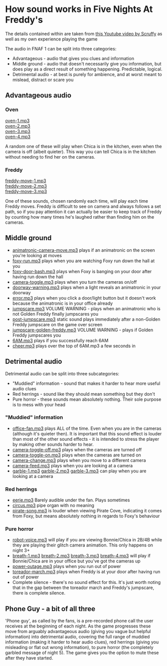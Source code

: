 # How sound works in Five Nights At Freddy's

The details contained within are taken from [this Youtube video by Scruffy](https://youtu.be/1yTIhtfgDwY) as well as my own experience playing the game

The audio in FNAF 1 can be split into three categories:

- Advantageous - audio that gives you clues and information
- Middle ground - audio that doesn't necessarily give you information, but does play as a direct result of something happening. Predictable, logical.
- Detrimental audio - at best is purely for ambience, and at worst meant to mislead, distract or scare you

## Advantageous audio

### Oven

[oven-1.mp3](../assets/sounds/oven-1.mp3)  
[oven-2.mp3](../assets/sounds/oven-2.mp3)  
[oven-3.mp3](../assets/sounds/oven-3.mp3)  
[oven-4.mp3](../assets/sounds/oven-4.mp3)

A random one of these will play when Chica is in the kitchen, even when the camera is off (albeit quieter). This way you can tell Chica is in the kitchen without needing to find her on the cameras.

### Freddy

[freddy-move-1.mp3](../assets/sounds/freddy-move-1.mp3)  
[freddy-move-2.mp3](../assets/sounds/freddy-move-2.mp3)  
[freddy-move-3.mp3](../assets/sounds/freddy-move-3.mp3)

One of these sounds, chosen randomly each time, will play each time Freddy moves. Freddy is difficult to see on camera and always follows a set path, so if you pay attention it can actually be easier to keep track of Freddy by counting how many times he's laughed rather than finding him on the cameras.

## Middle ground

- [animatronic-camera-move.mp3](../assets/sounds/animatronic-camera-move.mp3) plays if an animatronic on the screen you're looking at moves
- [foxy-run.mp3](../assets/sounds/foxy-run.mp3) plays when you are watching Foxy run down the hall at you
- [foxy-door-bash.mp3](../assets/sounds/foxy-door-bash.mp3) plays when Foxy is banging on your door after having run down the hall
- [camera-toggle.mp3](../assets/sounds/camera-toggle.mp3) plays when you turn the cameras on/off
- [doorway-warning.mp3](../assets/sounds/doorway-warning.mp3) plays when a light reveals an animatronic in your doorway
- [error.mp3](../assets/sounds/error.mp3) plays when you click a door/light button but it doesn't work because the animatronic is in your office already
- [jumpscare.mp3](../assets/sounds/jumpscare.mp3) VOLUME WARNING - plays when an animatronic who is not Golden Freddy finally jumpscares you
- [post-jumpscare.mp3](../assets/sounds/post-jumpscare.mp3) static sound plays immediately after a non-Golden Freddy jumpscare on the game over screen
- [jumpscare-golden-freddy.mp3](../assets/sounds/jumpscare-golden-freddy.mp3) VOLUME WARNING - plays if Golden Freddy jumpscares you
- [6AM.mp3](../assets/sounds/6AM.mp3) plays if you successfully reach 6AM
- [cheer.mp3](../assets/sounds/cheer.mp3) plays over the top of 6AM.mp3 a few seconds in

## Detrimental audio

Detrimental audio can be split into three subcategories:

- "Muddied" information - sound that makes it harder to hear more useful audio clues
- Red herrings - sound like they should mean something but they don't
- Pure horror - these sounds mean absolutely nothing. Their sole purpose is to mess with your head

### "Muddied" information

- [office-fan.mp3](../assets/sounds/office-fan.mp3) plays ALL of the time. Even when you are in the cameras (although it's quieter then). It is important that this sound effect is louder than most of the other sound effects - it is intended to stress the player by making other sounds harder to hear.
- [camera-toggle-off.mp3](../assets/sounds/camera-toggle-off.mp3) plays when the cameras are turned off
- [camera-toggle-on.mp3](../assets/sounds/camera-toggle-on.mp3) plays when the cameras are turned on
- [camera-change.mp3](../assets/sounds/camera-change.mp3) plays when you move to a different camera
- [camera-feed.mp3](../assets/sounds/camera-toggle.mp3) plays when you are looking at a camera
- [garble-1.mp3](../assets/sounds/garble-1.mp3) [garble-2.mp3](../assets/sounds/garble-2.mp3) [garble-3.mp3](../assets/sounds/garble-1.mp3) can play when you are looking at a camera

### Red herrings

- [eerie.mp3](../assets/sounds/eerie.mp3) Barely audible under the fan. Plays sometimes
- [circus.mp3](../assets/sounds/circus.mp3) pipe organ with no meaning
- [pirate-song.mp3](../assets/sounds/pirate-song.mp3) is louder when viewing Pirate Cove, indicating it comes from Foxy, but means absolutely nothing in regards to Foxy's behaviour

### Pure horror

- [robot-voice.mp3](../assets/sounds/robot-voice.mp3) will play if you are viewing Bonnie/Chica in 2B/4B while they are playing their glitch camera animation. This only happens on night 3+
- [breath-1.mp3](../assets/sounds/breath-1.mp3) [breath-2.mp3](../assets/sounds/breath-2.mp3) [breath-3.mp3](../assets/sounds/breath-3.mp3) [breath-4.mp3](../assets/sounds/breath-4.mp3) will play if Bonnie/Chica are in your office but you've got the cameras up
- [power-outage.mp3](../assets/sounds/power-outage.mp3) plays when you run out of power
- [toreador-march.mp3](../assets/sounds/power-outage.mp3) plays when Freddy is at your door after having run out of power
- Complete silence - there's no sound effect for this. It's just worth noting that in the gap between the toreador march and Freddy's jumpscare, there is complete silence.

## Phone Guy - a bit of all three

'Phone guy', as called by the fans, is a pre-recorded phone call the user receives at the beginning of each night. As the game progresses these move from arguably advantageous audio (giving you vague but helpful information) into detrimental audio, covering the full range of muddied information (making it harder to hear audio clues), red herrings (giving you misleading or flat out wrong information), to pure horror (the completely garbled message of night 5). The game gives you the option to mute these after they have started.
